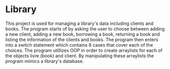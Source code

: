 # Library

 This project is used for managing a library's data including clients
 and books. The program starts of by asking the user to choose between adding a 
 new client, adding a new book, borrowing a book, returning a book and listing the 
 information of the clients and books. The program then enters into a switch statement 
 which contains 8 cases that cover each of the choices. The program utillizes OOP
 in order to create arraylists for each of the objects livre (book) and client. By manipulating 
 these arraylists the program mimics a library's database.










